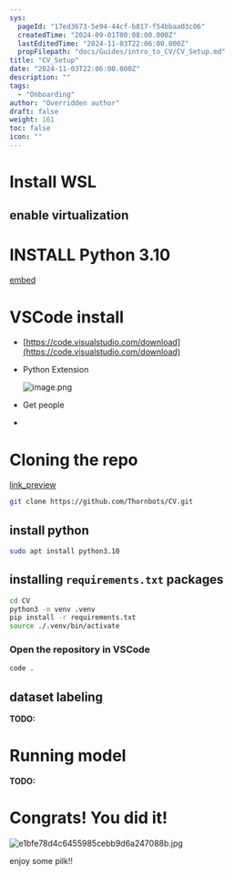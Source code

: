 ```yaml
---
sys:
  pageId: "17ed3673-5e94-44cf-b817-f54bbaa03c06"
  createdTime: "2024-09-01T00:08:00.000Z"
  lastEditedTime: "2024-11-03T22:06:00.000Z"
  propFilepath: "docs/Guides/intro_to_CV/CV_Setup.md"
title: "CV_Setup"
date: "2024-11-03T22:06:00.000Z"
description: ""
tags:
  - "Onboarding"
author: "Overridden author"
draft: false
weight: 161
toc: false
icon: ""
---
```


# Install WSL

## enable virtualization

# INSTALL Python 3.10

[embed](https://www.rose-hulman.edu/class/csse/csse132/2425a/labs/prelab1-wsl2.html)

# VSCode install

- [https://code.visualstudio.com/download](https://code.visualstudio.com/download)
- Python Extension

	![image.png](https://prod-files-secure.s3.us-west-2.amazonaws.com/d518164a-d88e-44d1-a4ee-3adb3bd8bce0/d82b6650-a5e4-4d3c-b8c9-93d817dae00e/image.png?X-Amz-Algorithm=AWS4-HMAC-SHA256&X-Amz-Content-Sha256=UNSIGNED-PAYLOAD&X-Amz-Credential=ASIAZI2LB466TZRHFWZL%2F20250329%2Fus-west-2%2Fs3%2Faws4_request&X-Amz-Date=20250329T190115Z&X-Amz-Expires=3600&X-Amz-Security-Token=IQoJb3JpZ2luX2VjEBIaCXVzLXdlc3QtMiJHMEUCIF8vM2ThRlIKjW0sZRtS72KVe2tX%2F5eU4q6UhOWv9nTBAiEA61%2BLbykJlSCE9hfERJRoo0LmFuhDlXP8vbLGw58jwAkq%2FwMIexAAGgw2Mzc0MjMxODM4MDUiDDQBRGDygHFDkcHicyrcAzyvpcomwiWRblKxsI632v2kfT5xDjNNJcG4eW9iZ0GcI%2BXkK1%2FvYweLS3OreXVK8onwV%2BzvYruiOg2wAZXlFs6JMsrtPnHpIA30BLoAil%2FSvwZ%2Fs8VyeSo%2Bu6OhrmoQ9y%2Bvm8SoAoxht1w%2BDZ6sjLzrqX05Y6YIh04TMUzeJ5tNKnfSX0dksN8kyN1UCNryigI9KiTv7BcQsyYCoTzM%2Bu1Q1ToR8tI86HrLPsB1vTi193wx9BD55N%2B4yXYSik8mMsCNtpwlotW2b6Rmdbp9CcbOvy2Dbwey2ALCK%2Fc2gXuYz1cfHAso1Ru423rknkodc6K4pEine7kBYgpuOZLPU1w4xSbyfFyau2J4Hs3FDJYHKQp2PwKtjFgscrjqVLhbaZhyW6oBH8tyqcAQLBts21syL%2B03s%2FJrwyRrWcjU%2F4z%2FMmC5w5WS4KPQs%2BMHrj5VvhHxfjLq9yb1QFbSf4IQk9viyFYPEIqnhrojDUj8ju%2B8NCs69es78ophWDS1DImWDIRDzKBPouR6jnNY3PQTSxhNdFULzjUzP55ccB68QQkN0DID5jIwa7RQD6%2F6VnjA2hH7D6vUmpum1F0lj%2Fhk3SsRz6bIp0p%2BAR0lyuOCDXrWVC7FJtvcVnAdsQkpMN%2FwoL8GOqUBzkQbjIGTgBVMtj9R%2FJGU7IIIJW4BRiGvCLk2L7Zld0xuEkXYIzP7rJATzN3KAtF2%2BgidMXRZ13q7AprfFRBd0FpUDg1tHMfX09j5Rr2W3qc1vzHrIwoXZP8e6eyLSs6bQSO%2BGY2i72WMgwCAbki5SN5RFab%2BaBvKQMU9V22TxpPQEez3sG%2F0CB5VJc7N%2BTMTNyK%2BGoIElKe%2Fq%2FKEic8J1R4Q2yYT&X-Amz-Signature=45647953c3cc26f575818e4e7fc6eb825d4c457dfc6d25cf889b236e5b5ddb57&X-Amz-SignedHeaders=host&x-id=GetObject)
- Get people
- 

# Cloning the repo

[link_preview](https://github.com/Thornbots/CV/)

```bash
git clone https://github.com/Thornbots/CV.git
```

## install python

```bash
sudo apt install python3.10
```

## installing `requirements.txt` packages

```bash
cd CV
python3 -m venv .venv
pip install -r requirements.txt
source ./.venv/bin/activate
```

### Open the repository in VSCode

```bash
code .
```

## dataset labeling  

**TODO:**

# Running model

**TODO:**

# Congrats! You did it!

![e1bfe78d4c6455985cebb9d6a247088b.jpg](https://prod-files-secure.s3.us-west-2.amazonaws.com/d518164a-d88e-44d1-a4ee-3adb3bd8bce0/7d1ce04e-65d6-40c8-814d-754280e9515a/e1bfe78d4c6455985cebb9d6a247088b.jpg?X-Amz-Algorithm=AWS4-HMAC-SHA256&X-Amz-Content-Sha256=UNSIGNED-PAYLOAD&X-Amz-Credential=ASIAZI2LB466ZCMEJDAS%2F20250329%2Fus-west-2%2Fs3%2Faws4_request&X-Amz-Date=20250329T190115Z&X-Amz-Expires=3600&X-Amz-Security-Token=IQoJb3JpZ2luX2VjEBIaCXVzLXdlc3QtMiJHMEUCIQDxTvGmNyuAUVNKmgftKJ6QzAEuAKm0ssvroS2RZ9%2B9qQIgMUYNZTK%2B%2FlYJMBm%2F8P0NaiRTCXA0DKGuIrwKO%2BEiK0Eq%2FwMIexAAGgw2Mzc0MjMxODM4MDUiDFTpD%2B3mjnMq46e36CrcA7YRgqVLYavQPiGFANgSQoAi6d01ZfCa12bjTON8izTfdOmQe2UAuTykk4ejwkA2oT9Um%2BLfK%2BKK9%2Bs8ThUlV3soNX0AKKlKFlwDpHjn%2F1oNJHuey8CcTYrGPSiMOOssf3nU%2FSWsc2G5GjWiJ6j%2FgBBvbI0nwav%2BR2HLwG9xW8XH%2FFtmiVyZsZWQlPCkbwE5qw%2B5N5DeIhpPHmbiJB%2Ff1V%2FY9f4qgn16rEPCvvSDvVGSVQpy3E2rXgewYuNr4ehP5JER%2Fd44UgP5p2waXsmpn5rB35x2NnQJZj7yDq8MtbQuTpeLT8eKINtgtEcZ5Y%2BYPq0fs3tmB4Xf%2BGoao8lvYz2aOrql8My6msR%2FN5YCA%2FSak1OPIYDzKy9kiRi4boTiAuVvhyVld7T8Sz7%2B6okfNFTPLMzZbis9RuTuXxp0bRCiDJXweaJ6VKRjw%2BwV%2BrGjCVX%2BAYGeAl7BKxL4k18IKdK70AfQt2Ll4AUVQXgQ7K3w92P%2B2bzzzEIzcZdnRuNYUz4edLqu4i4alXPOqcp%2BzSAGugZOlCXJrFvnB%2FOA5GGOY5ZpncJfRYcfPX%2FYWGrjTH8HFQi3VGa5PafIkb6gQkilLNI6w2mCmS2XPV1S3Uj%2F3iCqm6p1ldhwZRzRMP7woL8GOqUBueHKDgBBCeCh1CCzJJXQxmwBKTg2s4DxBvaRpVBo%2BE5hMuAW3X986DAXWCHqqW8n4k%2FVYj3AoXLHElIll08TbYWiwrhBI%2F38KPfKpbFDCqtPTIOw%2FYym2%2BrRaxIcuBbCW7xTOzK2WRYLdT3dds2A1eZWwkEuqWaeS2eO1MR8IvVYN3H0l0OZp7tJsQjuLYAmLCf%2B6%2FL%2FaMlah1Z9Of6QXWlT6xZD&X-Amz-Signature=1ef0409034f813cfae987b1049907a3a12816e527f6a2d893793f9c52cd1ee48&X-Amz-SignedHeaders=host&x-id=GetObject)

enjoy some pilk!!
